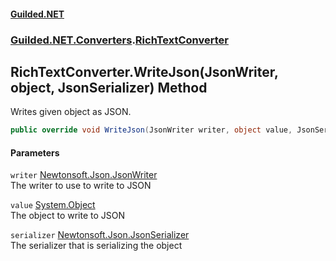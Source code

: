 
#### [Guilded.NET](Guilded_NET 'Guilded_NET')
### [Guilded.NET.Converters](Guilded_NET#Guilded_NET_Converters 'Guilded.NET.Converters').[RichTextConverter](RichTextConverter 'Guilded.NET.Converters.RichTextConverter')
## RichTextConverter.WriteJson(JsonWriter, object, JsonSerializer) Method
Writes given object as JSON.  
```csharp
public override void WriteJson(JsonWriter writer, object value, JsonSerializer serializer);
```

#### Parameters
<a name='Guilded_NET_Converters_RichTextConverter_WriteJson(JsonWriter_object_JsonSerializer)_writer'></a>
`writer` [Newtonsoft.Json.JsonWriter](https://docs.microsoft.com/en-us/dotnet/api/Newtonsoft.Json.JsonWriter 'Newtonsoft.Json.JsonWriter')  
The writer to use to write to JSON
  
<a name='Guilded_NET_Converters_RichTextConverter_WriteJson(JsonWriter_object_JsonSerializer)_value'></a>
`value` [System.Object](https://docs.microsoft.com/en-us/dotnet/api/System.Object 'System.Object')  
The object to write to JSON
  
<a name='Guilded_NET_Converters_RichTextConverter_WriteJson(JsonWriter_object_JsonSerializer)_serializer'></a>
`serializer` [Newtonsoft.Json.JsonSerializer](https://docs.microsoft.com/en-us/dotnet/api/Newtonsoft.Json.JsonSerializer 'Newtonsoft.Json.JsonSerializer')  
The serializer that is serializing the object
  
